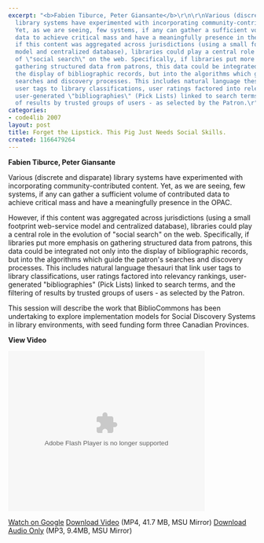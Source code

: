 ```yaml
---
excerpt: "<b>Fabien Tiburce, Peter Giansante</b>\r\n\r\nVarious (discrete and disparate)
  library systems have experimented with incorporating community-contributed content.
  Yet, as we are seeing, few systems, if any can gather a sufficient volume of contributed
  data to achieve critical mass and have a meaningfully presence in the OPAC.\r\n\r\nHowever,
  if this content was aggregated across jurisdictions (using a small footprint web-service
  model and centralized database), libraries could play a central role in the evolution
  of \"social search\" on the web. Specifically, if libraries put more emphasis on
  gathering structured data from patrons, this data could be integrated not only into
  the display of bibliographic records, but into the algorithms which guide the patron's
  searches and discovery processes. This includes natural language thesauri that link
  user tags to library classifications, user ratings factored into relevancy rankings,
  user-generated \"bibliographies\" (Pick Lists) linked to search terms, and the filtering
  of results by trusted groups of users - as selected by the Patron.\r"
categories:
- code4lib 2007
layout: post
title: Forget the Lipstick. This Pig Just Needs Social Skills.
created: 1166479264
---
```

<b>Fabien Tiburce, Peter Giansante</b>

Various (discrete and disparate) library systems have experimented with incorporating community-contributed content. Yet, as we are seeing, few systems, if any can gather a sufficient volume of contributed data to achieve critical mass and have a meaningfully presence in the OPAC.

However, if this content was aggregated across jurisdictions (using a small footprint web-service model and centralized database), libraries could play a central role in the evolution of "social search" on the web. Specifically, if libraries put more emphasis on gathering structured data from patrons, this data could be integrated not only into the display of bibliographic records, but into the algorithms which guide the patron's searches and discovery processes. This includes natural language thesauri that link user tags to library classifications, user ratings factored into relevancy rankings, user-generated "bibliographies" (Pick Lists) linked to search terms, and the filtering of results by trusted groups of users - as selected by the Patron.

This session will describe the work that BiblioCommons has been undertaking to explore implementation models for Social Discovery Systems in library environments, with seed funding form three Canadian Provinces.

<b>View Video</b>

<embed style="width:400px; height:326px;" id="VideoPlayback" type="application/x-shockwave-flash" src="http://video.google.com/googleplayer.swf?docId=-6438660403122844289&hl=en" flashvars=""> </embed>

<a href="http://video.google.com/videoplay?docid=-6438660403122844289&hl=en">Watch on Google</a>
<a href="http://streaming.msu.edu/storemedia/download/ebyryan/code4lib07/code4lib07_pres_forget_lipstick_tiburce.mp4">Download Video</a> (MP4, 41.7 MB, MSU Mirror)
<a href="http://streaming.msu.edu/storemedia/download/ebyryan/c4l07audio/d1/code4lib07_pres_forget_lipstick_tiburce.mp3">Download Audio Only</a> (MP3, 9.4MB, MSU Mirror)

